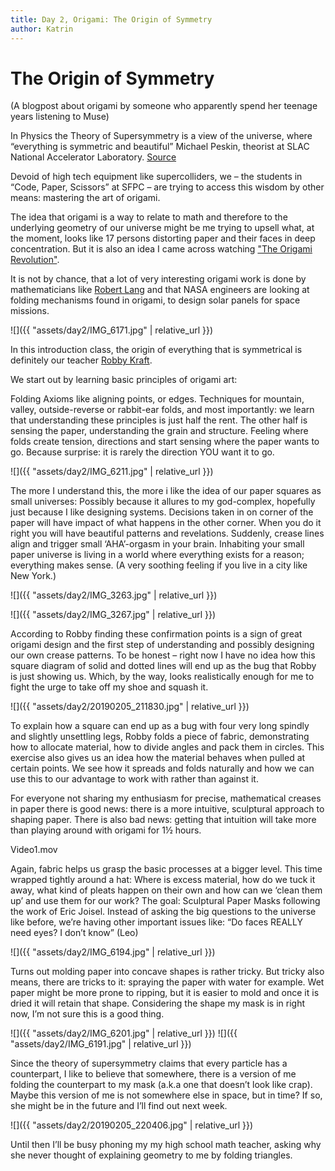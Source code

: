 ```yaml
---
title: Day 2, Origami: The Origin of Symmetry
author: Katrin
---
```


# The Origin of Symmetry

(A blogpost about origami by someone who apparently spend her teenage years listening to Muse)

In Physics the Theory of Supersymmetry is a view of the universe, where “everything is symmetric and beautiful” Michael Peskin, theorist at SLAC National Accelerator Laboratory. [Source](https://www.scientificamerican.com/article/is-supersymmetry-dead/)

Devoid of high tech equipment like supercolliders, we – the students in “Code, Paper, Scissors” at SFPC – are trying to access this wisdom by other means: mastering the art of origami.

The idea that origami is a way to relate to math and therefore to the underlying geometry of our universe might be me trying to upsell what, at the moment, looks like 17 persons distorting paper and their faces in deep concentration. But it is also an idea I came across watching ["The Origami Revolution"](https://www.pbs.org/wgbh/nova/video/the-origami-revolution/).

It is not by chance, that a lot of very interesting origami work is done by mathematicians like [Robert Lang](https://langorigami.com/) and that NASA engineers are looking at folding mechanisms found in origami, to design solar panels for space missions.

![]({{ "assets/day2/IMG_6171.jpg" | relative_url }})

In this introduction class, the origin of everything that is symmetrical is definitely our teacher [Robby Kraft](https://www.instagram.com/gridpaper/?hl=en).

We start out by learning basic principles of origami art:

Folding Axioms like aligning points, or edges. Techniques for mountain, valley, outside-reverse or rabbit-ear folds, and most importantly: we learn that understanding these principles is just half the rent. The other half is sensing the paper, understanding the grain and structure. Feeling where folds create tension, directions and start sensing where the paper wants to go. Because surprise: it is rarely the direction YOU want it to go.

![]({{ "assets/day2/IMG_6211.jpg" | relative_url }})

The more I understand this, the more i like the idea of our paper squares as small universes: Possibly because it allures to my god-complex, hopefully just because I like designing systems. Decisions taken in on corner of the paper will have impact of what happens in the other corner. When you do it right you will have beautiful patterns and revelations. Suddenly, crease lines align and trigger small ‘AHA’-orgasm in your brain. 
Inhabiting your small paper universe is living in a world where everything exists for a reason; everything makes sense. (A very soothing feeling if you live in a city like New York.)

![]({{ "assets/day2/IMG_3263.jpg" | relative_url }})

![]({{ "assets/day2/IMG_3267.jpg" | relative_url }})

According to Robby finding these confirmation points is a sign of great origami design and the first step of understanding and possibly designing our own crease patterns.
To be honest – right now I have no idea how this square diagram of solid and dotted lines will end up as the bug that Robby is just showing us. Which, by the way, looks realistically enough for me to fight the urge to take off my shoe and squash it. 

![]({{ "assets/day2/20190205_211830.jpg" | relative_url }})

To explain how a square can end up as a bug with four very long spindly and slightly unsettling legs, Robby folds a piece of fabric, demonstrating how to allocate material, how to divide angles and pack them in circles. This exercise also gives us an idea how the material behaves when pulled at certain points. We see how it spreads and folds naturally and how we can use this to our advantage to work with rather than against it. 

For everyone not sharing my enthusiasm for precise, mathematical creases in paper there is good news: there is a more intuitive, sculptural approach to shaping paper. There is also bad news: getting that intuition will take more than playing around with origami for 1½ hours. 

Video1.mov

Again, fabric helps us grasp the basic processes at a bigger level. This time wrapped tightly around a hat: Where is excess material, how do we tuck it away, what kind of pleats happen on their own and how can we ‘clean them up’ and use them for our work? The goal: Sculptural Paper Masks following the work of Eric Joisel. Instead of asking the big questions to the universe like before, we’re having other important issues like: “Do faces REALLY need eyes? I don’t know” (Leo) 

![]({{ "assets/day2/IMG_6194.jpg" | relative_url }})

Turns out molding paper into concave shapes is rather tricky. But tricky also means, there are tricks to it: spraying the paper with water for example. Wet paper might be more prone to ripping, but it is easier to mold and once it is dried it will retain that shape. Considering the shape my mask is in right now, I’m not sure this is a good thing.

![]({{ "assets/day2/IMG_6201.jpg" | relative_url }})
![]({{ "assets/day2/IMG_6191.jpg" | relative_url }})

Since the theory of supersymmetry claims that every particle has a counterpart, I like to believe that somewhere, there is a version of me folding the counterpart to my mask (a.k.a one that doesn’t look like crap). Maybe this version of me is not somewhere else in space, but in time? If so, she might be in the future and I’ll find out next week.

![]({{ "assets/day2/20190205_220406.jpg" | relative_url }})

Until then I’ll be busy phoning my my high school math teacher, asking why she never thought of explaining geometry to me by folding triangles.
